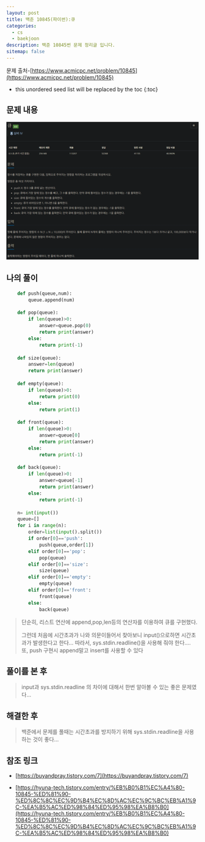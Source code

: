 ```yaml
---
layout: post
title: 백준 10845(파이썬):큐
categories: 
  - cs
  - baekjoon
description: 백준 10845번 문제 정리글 입니다.
sitemap: false
---
```


문제 출처-[https://www.acmicpc.net/problem/10845](https://www.acmicpc.net/problem/10845)

* this unordered seed list will be replaced by the toc
{:toc}

## 문제 내용

![백준 10845번](/assets/img/blog/bj10845.png)

## 나의 풀이

```python
    def push(queue,num):
        queue.append(num)

    def pop(queue):
        if len(queue)>0:
            answer=queue.pop(0)
            return print(answer)
        else:
            return print(-1)

    def size(queue):
        answer=len(queue)
        return print(answer)

    def empty(queue):
        if len(queue)>0:
            return print(0)
        else:
            return print(1)

    def front(queue):
        if len(queue)>0:
            answer=queue[0]
            return print(answer)
        else:
            return print(-1)

    def back(queue):
        if len(queue)>0:
            answer=queue[-1]
            return print(answer)
        else:
            return print(-1)

    n= int(input())
    queue=[]
    for i in range(n):
        order=list(input().split())
        if order[0]=='push':
            push(queue,order[1])
        elif order[0]=='pop':
            pop(queue)
        elif order[0]=='size':
            size(queue)
        elif order[0]=='empty':
            empty(queue)
        elif order[0]=='front':
            front(queue)
        else:
            back(queue)
```

>단순히, 리스트 연산에 append,pop,len등의 연산자를 이용하여 큐를 구현했다.
>  
> 그런데 처음에 시간초과가 나와 의문이들어서 찾아보니 input()으로하면 시간초과가 발생한다고 한다… 따라서, sys.stdin.readline()을 사용해 줘야 한다…. 또, push 구현시 append말고 insert를 사용할 수 있다


## 풀이를 본 후

>input과 sys.stdin.readline 의 차이에 대해서 한번 알아볼 수 있는 좋은 문제였다…

## 해결한 후

> 백준에서 문제를 풀때는 시간초과를 방지하기 위해 sys.stdin.readline을 사용하는 것이 좋다…

## 참조 링크

- [https://buyandpray.tistory.com/7](https://buyandpray.tistory.com/7)

- [https://hyuna-tech.tistory.com/entry/%EB%B0%B1%EC%A4%80-10845-%ED%81%90-%ED%8C%8C%EC%9D%B4%EC%8D%AC%EC%9C%BC%EB%A1%9C-%EA%B5%AC%ED%98%84%ED%95%98%EA%B8%B0](https://hyuna-tech.tistory.com/entry/%EB%B0%B1%EC%A4%80-10845-%ED%81%90-%ED%8C%8C%EC%9D%B4%EC%8D%AC%EC%9C%BC%EB%A1%9C-%EA%B5%AC%ED%98%84%ED%95%98%EA%B8%B0)
